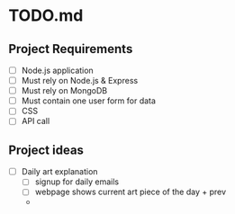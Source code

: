 # TODO.md

## Project Requirements
- [ ] Node.js application
- [ ] Must rely on Node.js & Express
- [ ] Must rely on MongoDB
- [ ] Must contain one user form for data
- [ ] CSS
- [ ] API call

## Project ideas
- [ ] Daily art explanation
    - [ ] signup for daily emails
    - [ ] webpage shows current art piece of the day + prev
    -  